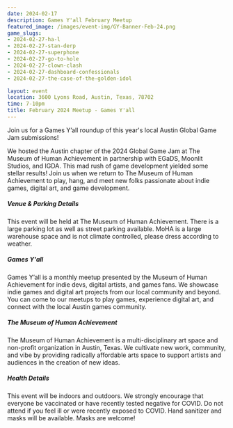 ```yaml
---
date: 2024-02-17
description: Games Y'all February Meetup
featured_image: /images/event-img/GY-Banner-Feb-24.png
game_slugs:
- 2024-02-27-ha-l
- 2024-02-27-stan-derp
- 2024-02-27-superphone
- 2024-02-27-go-to-hole
- 2024-02-27-clown-clash
- 2024-02-27-dashboard-confessionals
- 2024-02-27-the-case-of-the-golden-idol

layout: event
location: 3600 Lyons Road, Austin, Texas, 78702
time: 7-10pm
title: February 2024 Meetup - Games Y'all
---
```


Join us for a Games Y’all roundup of this year's local Austin Global Game Jam submissions!
  
We hosted the Austin chapter of the 2024 Global Game Jam at The Museum of Human Achievement in partnership with EGaDS, Moonlit Studios, and IGDA. This mad rush of game development yielded some stellar results! Join us when we return to The Museum of Human Achievement to play, hang, and meet new folks passionate about indie games, digital art, and game development.

##### Venue & Parking Details

This event will be held at The Museum of Human Achievement. There is a large parking lot as well as street parking available. MoHA is a large warehouse space and is not climate controlled, please dress according to weather.

##### Games Y'all

Games Y’all is a monthly meetup presented by the Museum of Human Achievement for indie devs, digital artists, and games fans. We showcase indie games and digital art projects from our local community and beyond. You can come to our meetups to play games, experience digital art, and connect with the local Austin games community.

##### The Museum of Human Achievement

The Museum of Human Achievement is a multi-disciplinary art space and non-profit organization in Austin, Texas. We cultivate new work, community, and vibe by providing radically affordable arts space to support artists and audiences in the creation of new ideas.

##### Health Details

This event will be indoors and outdoors. We strongly encourage that everyone be vaccinated or have recently tested negative for COVID. Do not attend if you feel ill or were recently exposed to COVID. Hand sanitizer and masks will be available. Masks are welcome!

